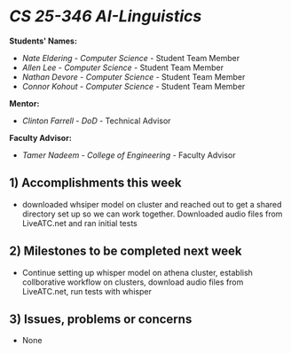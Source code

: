 # *CS 25-346 AI-Linguistics*

**Students' Names:**

- *Nate Eldering* - *Computer Science* - Student Team Member
- *Allen Lee*     - *Computer Science* - Student Team Member
- *Nathan Devore* - *Computer Science* - Student Team Member
- *Connor Kohout* - *Computer Science* - Student Team Member

**Mentor:**

- *Clinton Farrell*    - *DoD* - Technical Advisor

**Faculty Advisor:**

- *Tamer Nadeem* - *College of Engineering* - Faculty Advisor

## 1) Accomplishments this week ##
   - downloaded whsiper model on cluster and reached out to get a shared directory set up so we can work together. Downloaded audio files from LiveATC.net and ran initial tests

## 2) Milestones to be completed next week ##
   - Continue setting up whisper model on athena cluster, establish collborative workflow on clusters, download audio files from LiveATC.net, run tests with whisper

## 3) Issues, problems or concerns ##
   - None